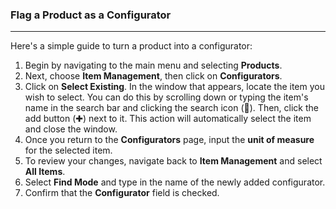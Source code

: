 ### Flag a Product as a Configurator
________
Here's a simple guide to turn a product into a configurator: 

1. Begin by navigating to the main menu and selecting **Products**.
2. Next, choose **Item Management**, then click on **Configurators**.
3. Click on **Select Existing**. In the window that appears, locate the item you wish to select. You can do this by scrolling down or typing the item's name in the search bar and clicking the search icon (🔎). Then, click the add button (✚) next to it. This action will automatically select the item and close the window.
4. Once you return to the **Configurators** page, input the **unit of measure** for the selected item.
5. To review your changes, navigate back to **Item Management** and select **All Items**.
6. Select **Find Mode** and type in the name of the newly added configurator.
7. Confirm that the **Configurator** field is checked.